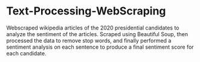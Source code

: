 # Text-Processing-WebScraping


Webscraped wikipedia articles of the 2020 presidential candidates to analyze the sentiment of the articles. Scraped using Beautiful Soup, then processed the data to remove stop words, and finally performed a sentiment analysis on each sentence to produce a final sentiment score for each candidate.
